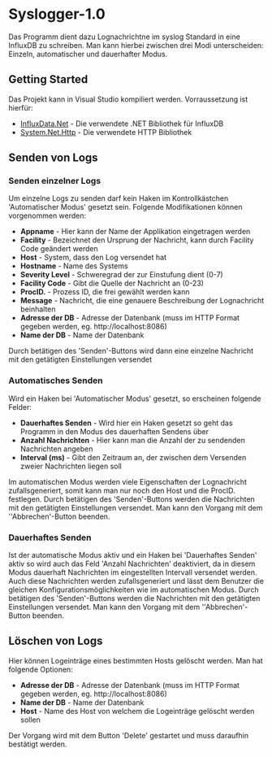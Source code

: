 # Syslogger-1.0
Das Programm dient dazu Lognachrichtne im syslog Standard in eine InfluxDB zu schreiben.
Man kann hierbei zwischen drei Modi unterscheiden: Einzeln, automatischer und dauerhafter Modus.

## Getting Started

Das Projekt kann in Visual Studio kompiliert werden. Vorraussetzung ist hierfür:
* [InfluxData.Net](https://github.com/pootzko/InfluxData.Net#api-reference) - Die verwendete .NET Bibliothek für InfluxDB
* [System.Net.Http](https://www.nuget.org/packages/System.Net.Http/) - Die verwendete HTTP Bibliothek

## Senden von Logs
### Senden einzelner Logs
Um einzelne Logs zu senden darf kein Haken im Kontrollkästchen 'Automatischer Modus' gesetzt sein.
Folgende Modifikationen können vorgenommen werden:
* **Appname** - Hier kann der Name der Applikation eingetragen werden
* **Facility** - Bezeichnet den Ursprung der Nachricht, kann durch Facility Code geändert werden
* **Host** - System, dass den Log versendet hat
* **Hostname** - Name des Systems
* **Severity Level** - Schweregrad der zur Einstufung dient (0-7)
* **Facility Code** - Gibt die Quelle der Nachricht an (0-23)
* **ProcID.** - Prozess ID, die frei gewählt werden kann
* **Message** - Nachricht, die eine genauere Beschreibung der Lognachricht beinhalten
* **Adresse der DB** - Adresse der Datenbank (muss im HTTP Format gegeben werden, eg. http://localhost:8086)
* **Name der DB** - Name der Datenbank

Durch betätigen des 'Senden'-Buttons wird dann eine einzelne Nachricht mit den getätigten Einstellungen versendet

### Automatisches Senden
Wird ein Haken bei 'Automatischer Modus' gesetzt, so erscheinen folgende Felder:
* **Dauerhaftes Senden** - Wird hier ein Haken gesetzt so geht das Programm in den Modus des dauerhaften Sendens über
* **Anzahl Nachrichten** - Hier kann man die Anzahl der zu sendenden Nachrichten angeben
* **Interval (ms)** - Gibt den Zeitraum an, der zwischen dem Versenden zweier Nachrichten liegen soll

Im automatischen Modus werden viele Eigenschaften der Lognachricht zufallsgeneriert, somit kann man nur noch
den Host und die ProcID. festlegen.
Durch betätigen des 'Senden'-Buttons werden die Nachrichten mit den getätigten Einstellungen versendet. 
Man kann den Vorgang mit dem ''Abbrechen'-Button beenden.


### Dauerhaftes Senden
Ist der automatische Modus aktiv und ein Haken bei 'Dauerhaftes Senden' aktiv so wird auch das Feld 'Anzahl Nachrichten' deaktiviert,
da in diesem Modus dauerhaft Nachrichten im eingestellten Intervall versendet werden. Auch diese Nachrichten werden zufallsgeneriert
und lässt dem Benutzer die gleichen Konfigurationsmöglichkeiten wie im automatischen Modus.
Durch betätigen des 'Senden'-Buttons werden die Nachrichten mit den getätigten Einstellungen versendet. 
Man kann den Vorgang mit dem ''Abbrechen'-Button beenden.

## Löschen von Logs
Hier können Logeinträge eines bestimmten Hosts gelöscht werden. Man hat folgende Optionen:
* **Adresse der DB** - Adresse der Datenbank (muss im HTTP Format gegeben werden, eg. http://localhost:8086)
* **Name der DB** - Name der Datenbank
* **Host** - Name des Host von welchem die Logeinträge gelöscht werden sollen

Der Vorgang wird mit dem Button 'Delete' gestartet und muss daraufhin bestätigt werden.

